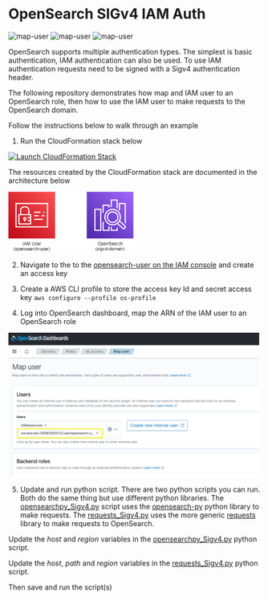 # OpenSearch SIGv4 IAM Auth

<img width="275" alt="map-user" src="https://img.shields.io/badge/cloudformation template deployments-14-blue"> <img width="85" alt="map-user" src="https://img.shields.io/badge/views-1113-green"> <img width="125" alt="map-user" src="https://img.shields.io/badge/unique visits-430-green">

OpenSearch supports multiple authentication types. The simplest is basic authentication, IAM authentication can also be used. To use IAM authentication requests need to be signed with a Sigv4 authentication header.

The following repository demonstrates how map and IAM user to an OpenSearch role, then how to use the IAM user to make requests to the OpenSearch domain.

Follow the instructions below to walk through an example

1. Run the CloudFormation stack below

[![Launch CloudFormation Stack](https://sharkech-public.s3.amazonaws.com/misc-public/cloudformation-launch-stack.png)](https://console.aws.amazon.com/cloudformation/home#/stacks/new?stackName=open-sigv4&templateURL=https://sharkech-public.s3.amazonaws.com/misc-public/opensearch_Sigv4.yaml)

The resources created by the CloudFormation stack are documented in the architecture below

<img width="250" alt="map-user" src="https://github.com/ev2900/OpenSearch_Sigv4_IAM_Auth/blob/main/README/architecture.png">

2. Navigate to the to the [opensearch-user on the IAM console](https://us-east-1.console.aws.amazon.com/iam/home#/users/opensearch-user?section=security_credentials) and create an access key

3. Create a AWS CLI profile to store the access key Id and secret access key ```aws configure --profile os-profile```

4. Log into OpenSearch dashboard, map the ARN of the IAM user to an OpenSearch role

<img width="500" alt="map-user" src="https://github.com/ev2900/OpenSearch_Sigv4_IAM_Auth/blob/main/README/Map_User.png">

5. Update and run python script. There are two python scripts you can run. Both do the same thing but use different python libraries. The [opensearchpy_Sigv4.py](https://github.com/ev2900/OpenSearch_Sigv4_IAM_Auth/blob/main/opensearchpy_Sigv4.py) script uses the [opensearch-py](https://opensearch-project.github.io/opensearch-py/) python library to make requests. The [requests_Sigv4.py](https://github.com/ev2900/OpenSearch_Sigv4_IAM_Auth/blob/main/requests_Sigv4.py) uses the more generic [requests](https://pypi.org/project/requests/) library to make requests to OpenSearch.

Update the *host* and *region* variables in the [opensearchpy_Sigv4.py](https://github.com/ev2900/OpenSearch_Sigv4_IAM_Auth/blob/main/opensearchpy_Sigv4.py) python script.

Update the *host*, *path* and *region* variables in the [requests_Sigv4.py](https://github.com/ev2900/OpenSearch_Sigv4_IAM_Auth/blob/main/requests_Sigv4.py) python script.

Then save and run the script(s)

